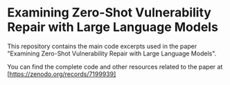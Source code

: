 # Examining Zero-Shot Vulnerability Repair with Large Language Models

This repository contains the main code excerpts used in the paper "Examining Zero-Shot Vulnerability Repair with Large Language Models". 

You can find the complete code and other resources related to the paper at [https://zenodo.org/records/7199939]
